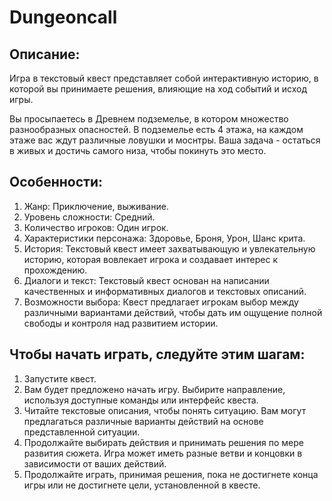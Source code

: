 # Dungeoncall


## Описание:

Игра в текстовый квест представляет собой интерактивную историю, в которой вы принимаете решения, влияющие на ход событий и исход игры.

Вы просыпаетесь в Древнем подземелье, в котором множество разнообразных опасностей. В подземелье есть 4 этажа, на каждом этаже вас ждут различные ловушки и моснтры. Ваша задача - остаться в живых и достичь самого низа, чтобы покинуть это место.

## Особенности:

1. Жанр: Приключение, выживание.
2. Уровень сложности: Средний.
3. Количество игроков: Один игрок.
4. Характеристики персонажа:  Здоровье, Броня, Урон, Шанс крита.
5. История: Текстовый квест имеет захватывающую и увлекательную историю, которая вовлекает игрока и создавает интерес к прохождению.
6. Диалоги и текст: Текстовый квест основан на написании качественных и информативных диалогов и текстовых описаний. 
7. Возможности выбора: Квест предлагает игрокам выбор между различными вариантами действий, чтобы дать им ощущение полной свободы и контроля над развитием истории.


## Чтобы начать играть, следуйте этим шагам:

1. Запустите квест. 
2. Вам будет предложено начать игру. Выбирите направление, используя доступные команды или интерфейс квеста.
3. Читайте текстовые описания, чтобы понять ситуацию. Вам могут предлагаться различные варианты действий на основе представленной ситуации.
4. Продолжайте выбирать действия и принимать решения по мере развития сюжета. Игра может иметь разные ветви и концовки в зависимости от ваших действий.
5. Продолжайте играть, принимая решения, пока не достигнете конца игры или не достигнете цели, установленной в квесте.
